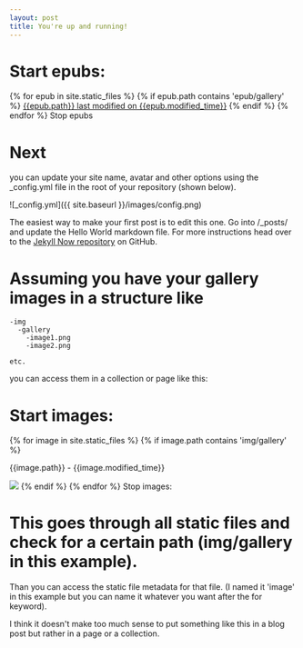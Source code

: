 ```yaml
---
layout: post
title: You're up and running!
---
```


Start epubs:
====
{% for epub in site.static_files %}
{% if epub.path contains 'epub/gallery' %}
  <a href="{{site.baseurl}}{{epub.path}}">{{epub.path}} last modified on {{epub.modified_time}}</a>
{% endif %}
{% endfor %}
Stop epubs



Next
====

you can update your site name, avatar and other options using the _config.yml file in the root of your repository (shown below).

![_config.yml]({{ site.baseurl }}/images/config.png)

The easiest way to make your first post is to edit this one. Go into /_posts/ and update the Hello World markdown file. For more instructions head over to the [Jekyll Now repository](https://github.com/barryclark/jekyll-now) on GitHub.

Assuming you have your gallery images in a structure like
====

    -img
      -gallery
        -image1.png
        -image2.png
        
    etc.
you can access them in a collection or page like this:

Start images:
====
{% for image in site.static_files %}
{% if image.path contains 'img/gallery' %}
  <p>{{image.path}} - {{image.modified_time}}</p>
  <img src="{{site.baseurl}}{{image.path}}">
{% endif %}
{% endfor %}
Stop images:



This goes through all static files and check for a certain path (img/gallery in this example).
====

Than you can access the static file metadata for that file. (I named it 'image' in this example but you can name it whatever you want after the for keyword).

I think it doesn't make too much sense to put something like this in a blog post but rather in a page or a collection.
